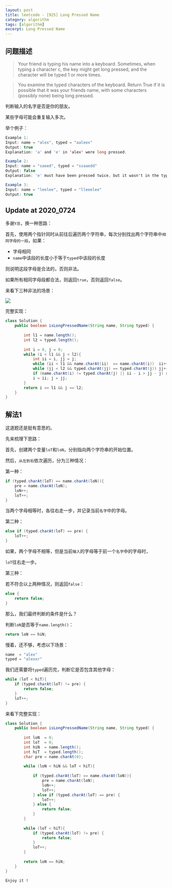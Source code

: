 ```yaml
---
layout: post
title: leetcode - [925] Long Pressed Name
category: algorithm
tags: [algorithm]
excerpt: Long Pressed Name
---
```


## 问题描述  

> Your friend is typing his name into a keyboard.  Sometimes, when typing a character c, the key might get long pressed, and the character will be typed 1 or more times.  

> You examine the typed characters of the keyboard.  Return True if it is possible that it was your friends name, with some characters (possibly none) being long pressed.  

判断输入的名字是否是你的朋友。  

某些字母可能会重复输入多次。  

举个例子：  

``` java
Example 1:
Input: name = "alex", typed = "aaleex"
Output: true
Explanation: 'a' and 'e' in 'alex' were long pressed.

Example 2:
Input: name = "saeed", typed = "ssaaedd"
Output: false
Explanation: 'e' must have been pressed twice, but it wasn't in the typed output.

Example 3:
Input: name = "leelee", typed = "lleeelee"
Output: true
```

## Update at 2020_0724  

多谢`Y总`，换一种思路：  

首先，使用两个指针同时从前往后遍历两个字符串，每次分别找出两个字符串中`相同字母的一段`，如果：  

- 字母相同
- `name`中该段的长度小于等于`typed`中该段的长度  

则说明这段字母是合法的，否则非法。  

如果所有相同字母段都合法，则返回`true`，否则返回`false`。  

来看下三种非法的场景：  


![](https://yyc-images.oss-cn-beijing.aliyuncs.com/leetcode_925_key.png)  


完整实现：  


``` java
class Solution {
    public boolean isLongPressedName(String name, String typed) {
        
        int l1 = name.length();
        int l2 = typed.length();
        
        int i = 0, j = 0;
        while (i < l1 && j < l2){
            int ii = i, jj = j;
            while (ii < l1 && name.charAt(ii)  == name.charAt(i))  ii++;
            while (jj < l2 && typed.charAt(jj) == typed.charAt(j)) jj++;
            if (name.charAt(i) != typed.charAt(j) || ii - i > jj - j) return false;
            i = ii; j = jj;
        }
        return i == l1 && j == l2;
    }
}
```


## 解法1  

这道题还是挺有意思的。  

先来梳理下思路：   

首先，创建两个变量`loT`和`loN`，分别指向两个字符串的开始位置。  

然后，`从左到右`依次遍历，分为三种情况：  

第一种：  

``` java
if (typed.charAt(loT) == name.charAt(loN)){
    pre = name.charAt(loN);
    loN++;
    loT++;
}
```

当两个字母相等时，各往右走一步，并记录当前`名字`中的字母。  

第二种：  

``` java
else if (typed.charAt(loT) == pre) {
    loT++;
}
```

如果，两个字母不相等，但是当前`输入`的字母等于前一个`名字`中的字母时，  

`loT`往右走一步。  

第三种：  

若不符合以上两种情况，则返回`false`：  

``` java
else {
    return false;
}
```


那么，我们最终判断的条件是什么？  

判断`loN`是否等于`name.length()`：  


``` java
return loN == hiN;
```


慢着，还不够，考虑以下场景：  

``` java
name  = "alex"
typed = "alexxr"
```

我们还需要将`typed`遍历完，判断它是否包含其他字母：  


``` java
while (loT < hiT){
    if (typed.charAt(loT) != pre) {
        return false;
    }
    loT++;
}
```


来看下完整实现：  


``` java
class Solution {
    public boolean isLongPressedName(String name, String typed) {
        
        int loN  = 0;
        int loT  = 0;
        int hiN  = name.length();
        int hiT  = typed.length();
        char pre = name.charAt(0);
        
        while (loN < hiN && loT < hiT){
            
            if (typed.charAt(loT) == name.charAt(loN)){
                pre = name.charAt(loN);
                loN++;
                loT++;
            } else if (typed.charAt(loT) == pre) {
                loT++;
            } else {
                return false;
            }
        }
        
        while (loT < hiT){
            if (typed.charAt(loT) != pre) {
                return false;
            }
            loT++;
        }
        
        return loN == hiN;
    }
}
```

`Enjoy it ! `